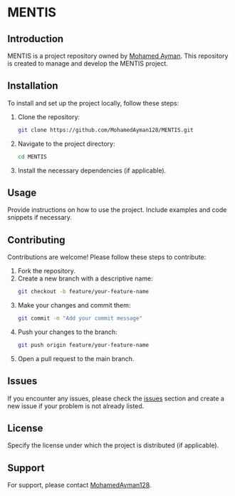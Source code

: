 # MENTIS

## Introduction
MENTIS is a project repository owned by [Mohamed Ayman](https://github.com/MohamedAyman128). This repository is created to manage and develop the MENTIS project.

## Installation
To install and set up the project locally, follow these steps:

1. Clone the repository:
    ```bash
    git clone https://github.com/MohamedAyman128/MENTIS.git
    ```

2. Navigate to the project directory:
    ```bash
    cd MENTIS
    ```

3. Install the necessary dependencies (if applicable).

## Usage
Provide instructions on how to use the project. Include examples and code snippets if necessary.

## Contributing
Contributions are welcome! Please follow these steps to contribute:

1. Fork the repository.
2. Create a new branch with a descriptive name:
    ```bash
    git checkout -b feature/your-feature-name
    ```
3. Make your changes and commit them:
    ```bash
    git commit -m "Add your commit message"
    ```
4. Push your changes to the branch:
    ```bash
    git push origin feature/your-feature-name
    ```
5. Open a pull request to the main branch.

## Issues
If you encounter any issues, please check the [issues](https://github.com/MohamedAyman128/MENTIS/issues) section and create a new issue if your problem is not already listed.

## License
Specify the license under which the project is distributed (if applicable).

## Support
For support, please contact [MohamedAyman128](https://github.com/MohamedAyman128).